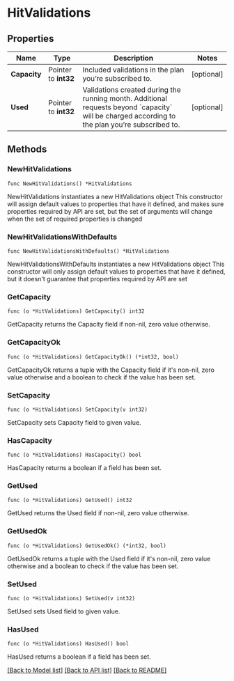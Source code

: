 # HitValidations

## Properties

Name | Type | Description | Notes
------------ | ------------- | ------------- | -------------
**Capacity** | Pointer to **int32** | Included validations in the plan you’re subscribed to. | [optional] 
**Used** | Pointer to **int32** | Validations created during the running month. Additional requests beyond &#x60;capacity&#x60; will be charged according to the plan you’re subscribed to. | [optional] 

## Methods

### NewHitValidations

`func NewHitValidations() *HitValidations`

NewHitValidations instantiates a new HitValidations object
This constructor will assign default values to properties that have it defined,
and makes sure properties required by API are set, but the set of arguments
will change when the set of required properties is changed

### NewHitValidationsWithDefaults

`func NewHitValidationsWithDefaults() *HitValidations`

NewHitValidationsWithDefaults instantiates a new HitValidations object
This constructor will only assign default values to properties that have it defined,
but it doesn't guarantee that properties required by API are set

### GetCapacity

`func (o *HitValidations) GetCapacity() int32`

GetCapacity returns the Capacity field if non-nil, zero value otherwise.

### GetCapacityOk

`func (o *HitValidations) GetCapacityOk() (*int32, bool)`

GetCapacityOk returns a tuple with the Capacity field if it's non-nil, zero value otherwise
and a boolean to check if the value has been set.

### SetCapacity

`func (o *HitValidations) SetCapacity(v int32)`

SetCapacity sets Capacity field to given value.

### HasCapacity

`func (o *HitValidations) HasCapacity() bool`

HasCapacity returns a boolean if a field has been set.

### GetUsed

`func (o *HitValidations) GetUsed() int32`

GetUsed returns the Used field if non-nil, zero value otherwise.

### GetUsedOk

`func (o *HitValidations) GetUsedOk() (*int32, bool)`

GetUsedOk returns a tuple with the Used field if it's non-nil, zero value otherwise
and a boolean to check if the value has been set.

### SetUsed

`func (o *HitValidations) SetUsed(v int32)`

SetUsed sets Used field to given value.

### HasUsed

`func (o *HitValidations) HasUsed() bool`

HasUsed returns a boolean if a field has been set.


[[Back to Model list]](../README.md#documentation-for-models) [[Back to API list]](../README.md#documentation-for-api-endpoints) [[Back to README]](../README.md)


